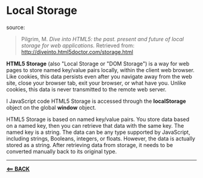 # Local Storage

source:
>Pilgrim, M. *Dive into HTML5: the past. present and future of local storage for web applications.* Retrieved from: http://diveinto.html5doctor.com/storage.html

**HTML5 Storage** (also "Local Storage or "DOM Storage") is a way for web pages to store named key/value pairs locally, within the client web browser. Like cookies, this data persists even after you navigate away from the web site, close your browser tab, exit your browser, or what have you. Unlike cookies, this data is never transmitted to the remote web server.

I JavaScript code HTML5 Storage is accessed through the **localStorage** object on the global **window** object.

HTML5 Storage is based on named key/value pairs. You store data based on a named key, then you can retrieve that data with the same key. The named key is a string. The data can be any type supported by JavaScript, including strings, Booleans, integers, or floats. However, the data is actually stored as a string. After retrieving data from storage, it needs to be converted manually back to its original type.


-----

[**<== BACK**](201-toc.md)
